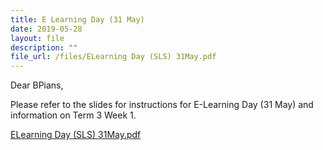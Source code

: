 ```yaml
---
title: E Learning Day (31 May)
date: 2019-05-28
layout: file
description: ""
file_url: /files/ELearning Day (SLS) 31May.pdf
---
```


Dear BPians,

  

Please refer to the slides for instructions for E-Learning Day (31 May) and information on Term 3 Week 1.

  

[ELearning Day (SLS) 31May.pdf](https://www-bpghs-moe-edu-sg-admin.cwp.sg/qql/slot/u148/BPGHS%202019/Announcements%20&%20Updates/E-Learning%20Day/ELearning%20Day%20(SLS)%2031May.pdf)